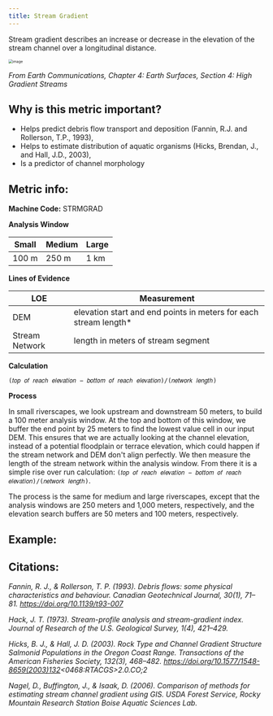 ```yaml
---
title: Stream Gradient
---
```


Stream gradient describes an increase or decrease in the elevation of the stream channel over a longitudinal distance.

<img src="https://user-images.githubusercontent.com/73319684/182425741-dc11be3e-ffda-47f3-90b5-62802619d6d0.png" alt="image" style="zoom:50%;" />

*From Earth Communications, Chapter 4: Earth Surfaces, Section 4: High Gradient Streams*

## Why is this metric important?

* Helps predict debris flow transport and deposition (Fannin, R.J. and Rollerson, T.P., 1993),
* Helps to estimate distribution of aquatic organisms (Hicks, Brendan, J., and Hall, J.D., 2003), 
* Is a predictor of channel morphology



## Metric info:

**Machine Code:** STRMGRAD

**Analysis Window**

| Small | Medium | Large |
| ----- | ------ | ----- |
| 100 m | 250 m  | 1 km  |

**Lines of Evidence**

| LOE            | Measurement                                                  |
| -------------- | ------------------------------------------------------------ |
| DEM            | elevation start and end points in meters for each stream length* |
| Stream Network | length in meters of stream segment                           |

**Calculation**

`(𝑡𝑜𝑝 𝑜𝑓 𝑟𝑒𝑎𝑐ℎ 𝑒𝑙𝑒𝑣𝑎𝑡𝑖𝑜𝑛 − 𝑏𝑜𝑡𝑡𝑜𝑚 𝑜𝑓 𝑟𝑒𝑎𝑐ℎ 𝑒𝑙𝑒𝑣𝑎𝑡𝑖𝑜𝑛)/(𝑛𝑒𝑡𝑤𝑜𝑟𝑘 𝑙𝑒𝑛𝑔𝑡ℎ)`

**Process**

In small riverscapes, we look upstream and downstream 50 meters, to build a 100 meter analysis window. At the top and bottom of this window, we buffer the end point by 25 meters to find the lowest value cell in our input DEM. This ensures that we are actually looking at the channel elevation, instead of a potential floodplain or terrace elevation, which could happen if the stream network and DEM don't align perfectly. We then measure the length of the stream network within the analysis window. From there it is a simple rise over run calculation: `(𝑡𝑜𝑝 𝑜𝑓 𝑟𝑒𝑎𝑐ℎ 𝑒𝑙𝑒𝑣𝑎𝑡𝑖𝑜𝑛 − 𝑏𝑜𝑡𝑡𝑜𝑚 𝑜𝑓 𝑟𝑒𝑎𝑐ℎ 𝑒𝑙𝑒𝑣𝑎𝑡𝑖𝑜𝑛)/(𝑛𝑒𝑡𝑤𝑜𝑟𝑘 𝑙𝑒𝑛𝑔𝑡ℎ)`. 

The process is the same for medium and large riverscapes, except that the analysis windows are 250 meters and 1,000 meters, respectively, and the elevation search buffers are 50 meters and 100 meters, respectively. 

## Example:



## Citations:

*Fannin, R. J., & Rollerson, T. P. (1993). Debris flows: some physical characteristics and behaviour. Canadian Geotechnical Journal, 30(1), 71–81. https://doi.org/10.1139/t93-007*

*Hack, J. T. (1973). Stream-profile analysis and stream-gradient index. Journal of Research of the U.S. Geological Survey, 1(4), 421–429.*

*Hicks, B. J., & Hall, J. D. (2003). Rock Type and Channel Gradient Structure Salmonid Populations in the Oregon Coast Range. Transactions of the American Fisheries Society, 132(3), 468–482. https://doi.org/10.1577/1548-8659(2003)132<0468:RTACGS>2.0.CO;2*

*Nagel, D., Buffington, J., & Isaak, D. (2006). Comparison of methods for estimating stream channel gradient using GIS. USDA Forest Service, Rocky Mountain Research Station Boise Aquatic Sciences Lab.*



